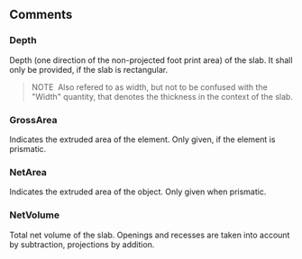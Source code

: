 

## Comments

### Depth

Depth (one direction of the non-projected foot print area) of the slab. It shall only be provided, if the slab is rectangular.
> NOTE&nbsp; Also refered to as width, but not to be confused with the "Width" quantity, that denotes the thickness in the context of the slab.

### GrossArea

Indicates the extruded area of the element. Only given, if the element is prismatic.

### NetArea

Indicates the extruded area of the object. Only given when prismatic.

### NetVolume

Total net volume of the slab. Openings and recesses are taken into account by subtraction, projections by addition.

